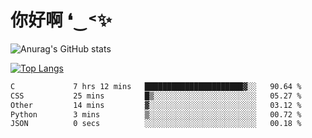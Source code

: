 # 你好啊 ❛‿˂✨

![Anurag's GitHub stats](https://github-readme-stats.vercel.app/api?username=ZombieFly&count_private=true&show_icons=true)

[![Top Langs](https://github-readme-stats.vercel.app/api/top-langs/?username=ZombieFly&layout=compact&count_private=true&hide=Ruby,makefile)](https://github.com/anuraghazra/github-readme-stats)

<!--START_SECTION:waka-->

```txt
C             7 hrs 12 mins   ██████████████████████▓░░   90.64 %
CSS           25 mins         █▒░░░░░░░░░░░░░░░░░░░░░░░   05.27 %
Other         14 mins         ▓░░░░░░░░░░░░░░░░░░░░░░░░   03.12 %
Python        3 mins          ▒░░░░░░░░░░░░░░░░░░░░░░░░   00.72 %
JSON          0 secs          ░░░░░░░░░░░░░░░░░░░░░░░░░   00.18 %
```

<!--END_SECTION:waka-->
